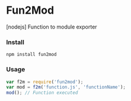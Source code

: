 # Fun2Mod
[nodejs] Function to module exporter

### Install
```
npm install fun2mod
```
### Usage
```js
var f2m = require('fun2mod');
var mod = f2m('function.js', 'functionName');
mod(); // Function executed
```
